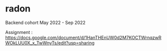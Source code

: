 # radon
Backend cohort May 2022 - Sep 2022

Assignment : https://docs.google.com/document/d/1HanTHEnUW0d2M7KOCTWrnqzwRWOkLUU0X_x_TwWnyTs/edit?usp=sharing

